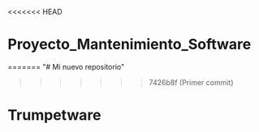 <<<<<<< HEAD
# Proyecto_Mantenimiento_Software
=======
"# Mi nuevo repositorio" 
>>>>>>> 7426b8f (Primer commit)
# Trumpetware
